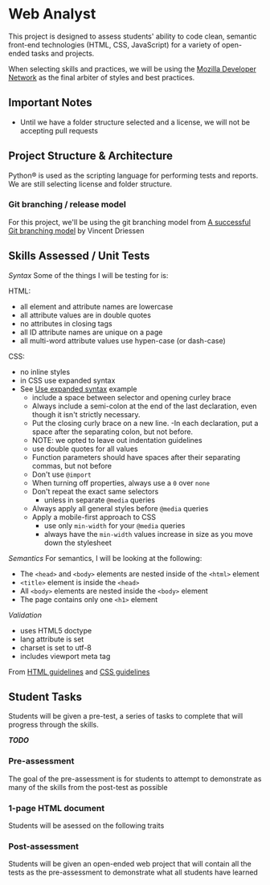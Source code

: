 # Web Analyst
This project is designed to assess students' ability to code clean, semantic front-end technologies (HTML, CSS, JavaScript) for a variety of open-ended tasks and projects.

When selecting skills and practices, we will be using the [Mozilla Developer Network](https://developer.mozilla.org/) as the final arbiter of styles and best practices. 

## Important Notes
* Until we have a folder structure selected and a license, we will not be accepting pull requests

## Project Structure & Architecture
Python® is used as the scripting language for performing tests and reports.
We are still selecting license and folder structure.

### Git branching / release model
For this project, we'll be using the git branching model from [A successful Git branching model](https://nvie.com/posts/a-successful-git-branching-model/) by Vincent Driessen

## Skills Assessed / Unit Tests
*Syntax*
Some of the things I will be testing for is:

HTML:
  * all element and attribute names are lowercase
  * all attribute values are in double quotes
  * no attributes in closing tags
  * all ID attribute names are unique on a page
  * all multi-word attribute values use hypen-case (or dash-case)

CSS:
  * no inline styles
  * in CSS use expanded syntax
  * See [Use expanded syntax](https://developer.mozilla.org/en-US/docs/MDN/Contribute/Guidelines/Code_guidelines/CSS#Use_expanded_syntax) example 
      - include a space between selector and opening curley brace 
      - Always include a semi-colon at the end of the last declaration, even though it isn't strictly necessary.
      - Put the closing curly brace on a new line.
      -In each declaration, put a space after the separating colon, but not before.
      - NOTE: we opted to leave out indentation guidelines
    * use double quotes for all values
    * Function parameters should have spaces after their separating commas, but not before
    * Don't use `@import`
    * When turning off properties, always use a `0` over `none`
    * Don't repeat the exact same selectors
      - unless in separate `@media` queries
    * Always apply all general styles before `@media` queries
    * Apply a mobile-first approach to CSS
      - use only `min-width` for your `@media` queries
      - always have the `min-width` values increase in size as you move down the stylesheet

*Semantics*
For semantics, I will be looking at the following:
  * The `<head>` and `<body>` elements are nested inside of the `<html>` element
  * `<title>` element is inside the `<head>`
  * All `<body>` elements are nested inside the `<body>` element
  * The page contains only one `<h1>` element

*Validation*
  * uses HTML5 doctype
  * lang attribute is set
  * charset is set to utf-8
  * includes viewport meta tag

From [HTML guidelines](https://developer.mozilla.org/en-US/docs/MDN/Contribute/Guidelines/Code_guidelines)
and [CSS guidelines](https://developer.mozilla.org/en-US/docs/MDN/Contribute/Guidelines/Code_guidelines/)

## Student Tasks
Students will be given a pre-test, a series of tasks to complete that will progress through the skills.

***TODO***
### Pre-assessment
The goal of the pre-assessment is for students to attempt to demonstrate as many of the skills from the post-test as possible

### 1-page HTML document
Students will be asessed on the following traits

### Post-assessment
Students will be given an open-ended web project that will contain all the tests as the pre-assessment to demonstrate what all students have learned